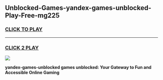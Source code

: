 
## Unblocked-Games-yandex-games-unblocked-Play-Free-mg225
<h3>
<a href="https://premium76.site?title=yandex-games-unblocked&ref=20A">CLICK TO PLAY</a></h3>
<hr>

<h3>
<a href="https://premium76.site?title=yandex-games-unblocked&ref=20A">CLICK 2 PLAY</a>
  
</h3>

<a href="https://premium76.site?title=yandex-games-unblocked&ref=20A"><img src="https://clearcache.store/games.png"></a>


**yandex-games-unblocked games unblocked: Your Gateway to Fun and Accessible Online Gaming**
